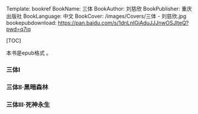Template: bookref
BookName: 三体
BookAuthor: 刘慈欣
BookPublisher: 重庆出版社
BookLanguage: 中文
BookCover: /images/Covers/三体 - 刘慈欣.jpg
bookepubdownload: https://pan.baidu.com/s/1dnLnIGiAduJJJnwOSJlteQ?pwd=q7iq



[TOC]

本书是epub格式 。


### 三体I

### 三体II·黑暗森林

### 三体III·死神永生

